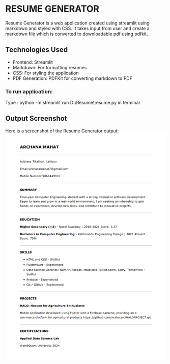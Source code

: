 # RESUME GENERATOR
Resume Generator is a web application created using streamlit using markdown and styled with CSS.
It takes input from user and create a markdown file which is converted to downloadable pdf using pdfkit.

## Technologies Used
- Frontend: Streamlit
- Markdown: For formatting resumes
- CSS: For styling the application
- PDF Generation: PDFKit for converting markdown to PDF

### To run application:
Type : python -m streamlit run D:\Resume\resume.py in terminal

## Output Screenshot

Here is a screenshot of the Resume Generator output:
![Output Screenshot](https://github.com/mahatarc/Resume/blob/main/resume.png)
